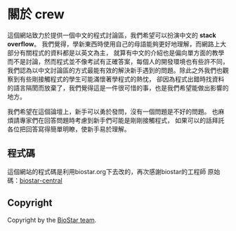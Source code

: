 # 關於 crew

這個網站致力於提供一個中文的程式討論區，我們希望可以扮演中文的 **stack overflow**。 
我們覺得，學新東西時使用自己的母語能夠更好地理解，而網路上大部分有關程式的資料都是以英文為主，
就算有中文的介紹也是偏向單方面的教學而不是討論，然而程式並不像考試有正確答案，每個人的開發環境也有些許不同，
我們認為以中文討論區的方式最能有效的解決新手遇到的問題。除此之外我們也觀察到有些剛接觸程式的學生可能滿懷著學程式的熱忱，
卻因為程式出錯時找資料的語言隔閡而放棄了，我們覺得這是一件很可惜的事，也是我們希望能做出影響的地方。

我們希望在這個論壇上，新手可以勇於發問，沒有一個問題是不好的問題。
也麻煩請專家們在回答問題時考慮到新手們可能是剛剛接觸程式，
如果可以的話拜託各位把回答寫得簡單明瞭，使新手易於理解。


## 程式碼

這個網站的程式碼是利用biostar.org下去改的，再次感謝biostar的工程師
原始碼：[biostar-central][repo] 

[repo]: https://github.com/ialbert/biostar-central



## Copyright

Copyright by the [BioStar team][copyright].

[copyright]: https://github.com/ialbert/biostar-central/contributors
